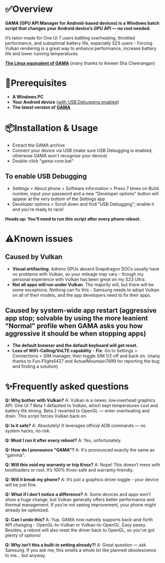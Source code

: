 # ✅Overview

**GAMA (GPU API Manager for Android-based devices) is a Windows batch script that changes your Android device’s GPU API — no root needed.**

It’s tailor-made for One UI 7 users battling overheating, throttled performance, and suboptimal battery life, especially S23 users - Forcing Vulkan rendering is a great way to enhance performance, increase battery life and lower running temperatures.

[**The Linux equivalent of GAMA**](https://github.com/Ameen-Sha-Cheerangan/s23-ultra-vulkan-linux-script) (many thanks to Ameen Sha Cheerangan)

# 🧩Prerequisites
* **A Windows PC**
* **Your Android device** ([with USB Debugging enabled](https://github.com/popovicialinc/gama/blob/main/README.md#to-enable-usb-debugging))
* **The latest version of** [**GAMA**](https://github.com/popovicialinc/gama/releases/latest)


# 📦Installation & Usage
* Extract the GAMA archive
* Connect your device via USB (make sure USB Debugging is enabled, otherwise GAMA won't recognise your device)
* Double-click "gama-core.bat"

## To enable USB Debugging
* Settings > About phone > Software information > Press 7 times on Build number, input your password and a new "Developer options" button will appear at the very bottom of the Settings app
* Developer options > Scroll down and find "USB Debugging"; enable it and you're ready to race!

**Heads up: You’ll need to run this script after every phone reboot.**

# ⚠️Known issues
## Caused by Vulkan
* **Visual artifacting**. Adreno GPUs aboard Snapdragon SOCs usually have no problems with Vulkan, so your mileage may vary - though my personal experience with Vulkan has been great on my S23 Ultra.
* **Not all apps will run under Vulkan**. The majority will, but there will be some exceptions. Nothing can fix this - Samsung needs to adopt Vulkan on all of their models, and the app developers need to fix their apps.

## Caused by system-wide app restart (aggressive app stop; solvable by using the more leanient "Normal" profile when GAMA asks you how aggressive it should be when stopping apps)
* **The default browser and the default keyboard will get reset.**
* **Loss of WiFi-Calling/VoLTE capability** - **Fix**: Go to Settings > Connections > SIM manager, then toggle SIM 1/2 off and back on. (many thanks to Fun-Flight4427 and ActualMountain7899 for reporting the bug and finding a solution)

# ✨Frequently asked questions

**Q: Why bother with Vulkan?**
A: Vulkan is a newer, low‑overhead graphics API. One UI 7 Beta 1 defaulted to Vulkan, which kept temperatures cool and battery life strong. Beta 2 reverted to OpenGL — enter overheating and drain. This script forces Vulkan back on.

**Q: Is it safe?**
A: Absolutely! It leverages official ADB commands — no system hacks, no risk.

**Q: Must I run it after every reboot?**
A: Yes, unfortunately.

**Q: How do I pronounce "GAMA"?**
A: It's pronounced exactly the same as "gamma".

**Q: Will this void my warranty or trip Knox?**
A: Nope! This doesn’t mess with bootloaders or root. It’s 100% Knox-safe and warranty-friendly.

**Q: Will it break my phone?**
A: It’s just a graphics driver toggle - your device will be just fine.

**Q: What if I don’t notice a difference?**
A: Some devices and apps won’t show a huge change, but Vulkan generally offers better performance and thermal management. If you’re not seeing improvement, your phone might already be optimized.

**Q: Can I undo this?**
A: Yup. GAMA now natively supports back-and-forth API changing - OpenGL-to-Vulkan or Vulkan-to-OpenGL. Easy peasy. Besides, a reboot wIll also reset the driver back to OpenGL, so you've got plenty of options!

**Q: Why isn’t this a built-in setting already?!**
A: Great question — ask Samsung. If you ask me, this smells a whole lot like planned obsolescence to me... but anyway.
